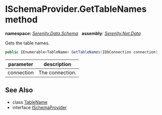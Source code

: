 # ISchemaProvider.GetTableNames method
**namespace:** *[Serenity.Data.Schema](../../README.md#serenity.data.schema-namespace)*   **assembly**: *[Serenity.Net.Data](../../README.md)*

Gets the table names.

```csharp
public IEnumerable<TableName> GetTableNames(IDbConnection connection)
```

| parameter | description |
| --- | --- |
| connection | The connection. |

## See Also

* class [TableName](../TableName.md)
* interface [ISchemaProvider](../ISchemaProvider.md)